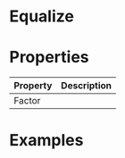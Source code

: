 # Equalize


# Properties


| Property | Description| 
| -------- | -----------|
| Factor |  |




# Examples
